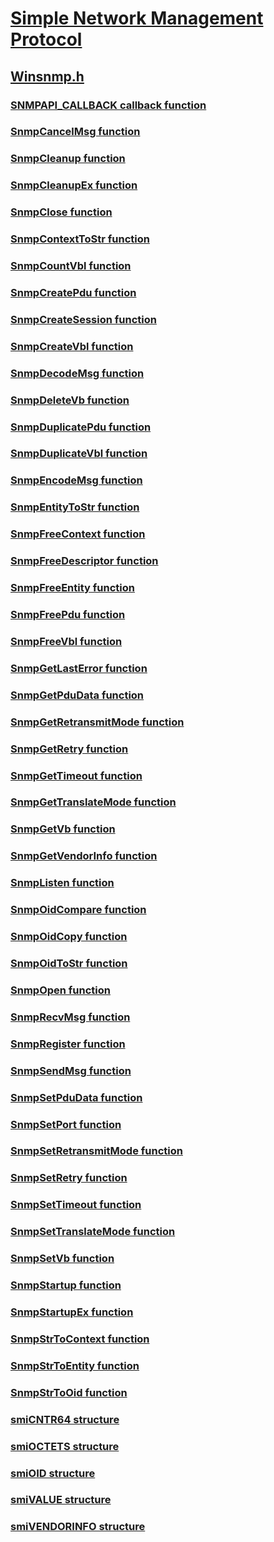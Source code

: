 # [Simple Network Management Protocol](../_snmp/index.md)
## [Winsnmp.h](index.md)
### [SNMPAPI_CALLBACK callback function](../winsnmp/nc-winsnmp-snmpapi_callback.md)
### [SnmpCancelMsg function](../winsnmp/nf-winsnmp-snmpcancelmsg.md)
### [SnmpCleanup function](../winsnmp/nf-winsnmp-snmpcleanup.md)
### [SnmpCleanupEx function](../winsnmp/nf-winsnmp-snmpcleanupex.md)
### [SnmpClose function](../winsnmp/nf-winsnmp-snmpclose.md)
### [SnmpContextToStr function](../winsnmp/nf-winsnmp-snmpcontexttostr.md)
### [SnmpCountVbl function](../winsnmp/nf-winsnmp-snmpcountvbl.md)
### [SnmpCreatePdu function](../winsnmp/nf-winsnmp-snmpcreatepdu.md)
### [SnmpCreateSession function](../winsnmp/nf-winsnmp-snmpcreatesession.md)
### [SnmpCreateVbl function](../winsnmp/nf-winsnmp-snmpcreatevbl.md)
### [SnmpDecodeMsg function](../winsnmp/nf-winsnmp-snmpdecodemsg.md)
### [SnmpDeleteVb function](../winsnmp/nf-winsnmp-snmpdeletevb.md)
### [SnmpDuplicatePdu function](../winsnmp/nf-winsnmp-snmpduplicatepdu.md)
### [SnmpDuplicateVbl function](../winsnmp/nf-winsnmp-snmpduplicatevbl.md)
### [SnmpEncodeMsg function](../winsnmp/nf-winsnmp-snmpencodemsg.md)
### [SnmpEntityToStr function](../winsnmp/nf-winsnmp-snmpentitytostr.md)
### [SnmpFreeContext function](../winsnmp/nf-winsnmp-snmpfreecontext.md)
### [SnmpFreeDescriptor function](../winsnmp/nf-winsnmp-snmpfreedescriptor.md)
### [SnmpFreeEntity function](../winsnmp/nf-winsnmp-snmpfreeentity.md)
### [SnmpFreePdu function](../winsnmp/nf-winsnmp-snmpfreepdu.md)
### [SnmpFreeVbl function](../winsnmp/nf-winsnmp-snmpfreevbl.md)
### [SnmpGetLastError function](../winsnmp/nf-winsnmp-snmpgetlasterror.md)
### [SnmpGetPduData function](../winsnmp/nf-winsnmp-snmpgetpdudata.md)
### [SnmpGetRetransmitMode function](../winsnmp/nf-winsnmp-snmpgetretransmitmode.md)
### [SnmpGetRetry function](../winsnmp/nf-winsnmp-snmpgetretry.md)
### [SnmpGetTimeout function](../winsnmp/nf-winsnmp-snmpgettimeout.md)
### [SnmpGetTranslateMode function](../winsnmp/nf-winsnmp-snmpgettranslatemode.md)
### [SnmpGetVb function](../winsnmp/nf-winsnmp-snmpgetvb.md)
### [SnmpGetVendorInfo function](../winsnmp/nf-winsnmp-snmpgetvendorinfo.md)
### [SnmpListen function](../winsnmp/nf-winsnmp-snmplisten.md)
### [SnmpOidCompare function](../winsnmp/nf-winsnmp-snmpoidcompare.md)
### [SnmpOidCopy function](../winsnmp/nf-winsnmp-snmpoidcopy.md)
### [SnmpOidToStr function](../winsnmp/nf-winsnmp-snmpoidtostr.md)
### [SnmpOpen function](../winsnmp/nf-winsnmp-snmpopen.md)
### [SnmpRecvMsg function](../winsnmp/nf-winsnmp-snmprecvmsg.md)
### [SnmpRegister function](../winsnmp/nf-winsnmp-snmpregister.md)
### [SnmpSendMsg function](../winsnmp/nf-winsnmp-snmpsendmsg.md)
### [SnmpSetPduData function](../winsnmp/nf-winsnmp-snmpsetpdudata.md)
### [SnmpSetPort function](../winsnmp/nf-winsnmp-snmpsetport.md)
### [SnmpSetRetransmitMode function](../winsnmp/nf-winsnmp-snmpsetretransmitmode.md)
### [SnmpSetRetry function](../winsnmp/nf-winsnmp-snmpsetretry.md)
### [SnmpSetTimeout function](../winsnmp/nf-winsnmp-snmpsettimeout.md)
### [SnmpSetTranslateMode function](../winsnmp/nf-winsnmp-snmpsettranslatemode.md)
### [SnmpSetVb function](../winsnmp/nf-winsnmp-snmpsetvb.md)
### [SnmpStartup function](../winsnmp/nf-winsnmp-snmpstartup.md)
### [SnmpStartupEx function](../winsnmp/nf-winsnmp-snmpstartupex.md)
### [SnmpStrToContext function](../winsnmp/nf-winsnmp-snmpstrtocontext.md)
### [SnmpStrToEntity function](../winsnmp/nf-winsnmp-snmpstrtoentity.md)
### [SnmpStrToOid function](../winsnmp/nf-winsnmp-snmpstrtooid.md)
### [smiCNTR64 structure](../winsnmp/ns-winsnmp-smicntr64.md)
### [smiOCTETS structure](../winsnmp/ns-winsnmp-smioctets.md)
### [smiOID structure](../winsnmp/ns-winsnmp-smioid.md)
### [smiVALUE structure](../winsnmp/ns-winsnmp-smivalue.md)
### [smiVENDORINFO structure](../winsnmp/ns-winsnmp-smivendorinfo.md)
